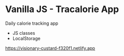 # Vanilla JS - Tracalorie App

Daily calorie tracking app

- JS classes
- LocalStorage

https://visionary-custard-f320f1.netlify.app 